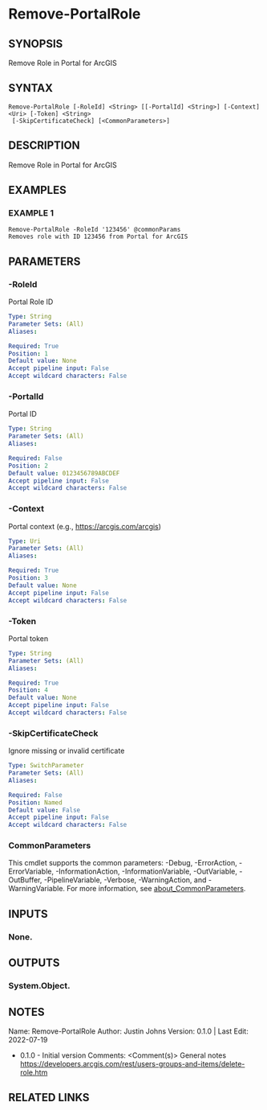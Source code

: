 # Remove-PortalRole

## SYNOPSIS
Remove Role in Portal for ArcGIS

## SYNTAX

```
Remove-PortalRole [-RoleId] <String> [[-PortalId] <String>] [-Context] <Uri> [-Token] <String>
 [-SkipCertificateCheck] [<CommonParameters>]
```

## DESCRIPTION
Remove Role in Portal for ArcGIS

## EXAMPLES

### EXAMPLE 1
```
Remove-PortalRole -RoleId '123456' @commonParams
Removes role with ID 123456 from Portal for ArcGIS
```

## PARAMETERS

### -RoleId
Portal Role ID

```yaml
Type: String
Parameter Sets: (All)
Aliases:

Required: True
Position: 1
Default value: None
Accept pipeline input: False
Accept wildcard characters: False
```

### -PortalId
Portal ID

```yaml
Type: String
Parameter Sets: (All)
Aliases:

Required: False
Position: 2
Default value: 0123456789ABCDEF
Accept pipeline input: False
Accept wildcard characters: False
```

### -Context
Portal context (e.g., https://arcgis.com/arcgis)

```yaml
Type: Uri
Parameter Sets: (All)
Aliases:

Required: True
Position: 3
Default value: None
Accept pipeline input: False
Accept wildcard characters: False
```

### -Token
Portal token

```yaml
Type: String
Parameter Sets: (All)
Aliases:

Required: True
Position: 4
Default value: None
Accept pipeline input: False
Accept wildcard characters: False
```

### -SkipCertificateCheck
Ignore missing or invalid certificate

```yaml
Type: SwitchParameter
Parameter Sets: (All)
Aliases:

Required: False
Position: Named
Default value: False
Accept pipeline input: False
Accept wildcard characters: False
```

### CommonParameters
This cmdlet supports the common parameters: -Debug, -ErrorAction, -ErrorVariable, -InformationAction, -InformationVariable, -OutVariable, -OutBuffer, -PipelineVariable, -Verbose, -WarningAction, and -WarningVariable. For more information, see [about_CommonParameters](http://go.microsoft.com/fwlink/?LinkID=113216).

## INPUTS

### None.
## OUTPUTS

### System.Object.
## NOTES
Name:     Remove-PortalRole
Author:   Justin Johns
Version:  0.1.0 | Last Edit: 2022-07-19
- 0.1.0 - Initial version
Comments: \<Comment(s)\>
General notes
https://developers.arcgis.com/rest/users-groups-and-items/delete-role.htm

## RELATED LINKS
